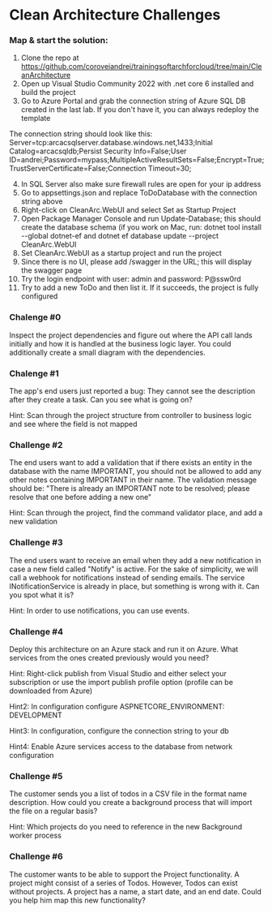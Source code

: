 # Clean Architecture Challenges

### Map & start the solution:
1. Clone the repo at https://github.com/coroveiandrei/trainingsoftarchforcloud/tree/main/CleanArchitecture
2. Open up Visual Studio Community 2022 with .net core 6 installed and build the project
3. Go to Azure Portal and grab the connection string of Azure SQL DB created in the last lab. If you don't have it, you can always redeploy the template

The connection string should look like this:
Server=tcp:arcacsqlserver.database.windows.net,1433;Initial Catalog=arcacsqldb;Persist Security Info=False;User ID=andrei;Password=mypass;MultipleActiveResultSets=False;Encrypt=True;TrustServerCertificate=False;Connection Timeout=30;

4. In SQL Server also make sure firewall rules are open for your ip address
5. Go to appsettings.json and replace ToDoDatabase with the connection string above
6. Right-click on CleanArc.WebUI and select Set as Startup Project
7. Open Package Manager Console and run Update-Database; this should create the database schema
 (if you work on Mac, run: dotnet tool install --global dotnet-ef and dotnet ef database update --project CleanArc.WebUI
8. Set CleanArc.WebUI as a startup project and run the project
9. Since there is no UI, please add /swagger in the URL; this will display the swagger page
10. Try the login endpoint with user: admin and password: P@ssw0rd
111. Try to add a new ToDo and then list it. If it succeeds, the project is fully configured 


### Chalenge #0

Inspect the project dependencies and figure out where the API call lands initially and how it is handled at the business logic layer. You could additionally create a small diagram with the dependencies. 

### Chalenge #1 

The app's end users just reported a bug: They cannot see the description after they create a task. 
Can you see what is going on?

Hint: Scan through the project structure from controller to business logic and see where the field is not mapped

### Challenge #2
The end users want to add a validation that if there exists an entity in the database with the name IMPORTANT, you should not be allowed to add any other notes containing IMPORTANT in their name.
The validation message should be: "There is already an IMPORTANT note to be resolved; please resolve that one before adding a new one"

Hint: Scan through the project, find the command validator place, and add a new validation

### Challenge #3
The end users want to receive an email when they add a new notification in case a new field called "Notify" is active. For the sake of simplicity, we will call a webhook for notifications instead of sending emails. The service INotificationService is already in place, but something is wrong with it. Can you spot what it is?

Hint: In order to use notifications, you can use events.

### Challenge #4
Deploy this architecture on an Azure stack and run it on Azure. What services from the ones created previously would you need?

Hint: Right-click publish from Visual Studio and either select your subscription or use the import publish profile option (profile can be downloaded from Azure)

Hint2: In configuration configure ASPNETCORE_ENVIRONMENT: DEVELOPMENT

Hint3: In configuration, configure the connection string to your db

Hint4: Enable Azure services access to the database from network configuration

### Challenge #5
The customer sends you a list of todos in a CSV file in the format name description.
How could you create a background process that will import the file on a regular basis?

Hint: Which projects do you need to reference in the new Background worker process

### Challenge #6
The customer wants to be able to support the Project functionality. A project might consist of a series of Todos. However, Todos can exist without projects. A project has a name, a start date, and an end date.
Could you help him map this new functionality?



